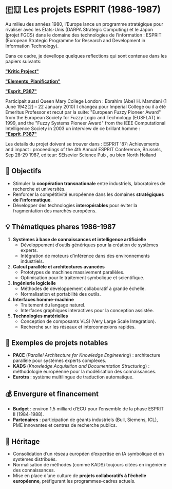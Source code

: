 # 🇪🇺 Les projets ESPRIT (1986-1987)

Au milieu des années 1980, l’Europe lance un programme stratégique pour rivaliser avec les États-Unis (DARPA Strategic Computing) et le Japon (projet FGCS) dans le domaine des technologies de l’information : ESPRIT (European Strategic Programme for Research and Development in Information Technology).

Dans ce cadre, je devellope quelques reflections qui sont contenue dans les papiers suivants:

 **["Kritic Project"](./Docs/Kritic_Project.pdf)**  

  **["Elements_Planification"](./Docs/Elements_Planification.pdf)**  

   **["Esprit_P387"](./Docs/Esprit_P387.pdf)**  
 

Participait aussi Queen Mary College  London :
Ebrahim (Abe) H. Mamdani (1 June 1942[2] – 22 January 2010) 
I changea pour Imperial College ou il a été Emeritus Professor
et recut par la suite: 
"European Fuzzy Pioneer Award" from the European Society for Fuzzy Logic and Technology (EUSFLAT) in 1999, and the "Fuzzy Systems Pioneer Award" from the IEEE Computational Intelligence Society in 2003
un interview de ce brillant homme :
**["Esprit_P387"](./Docs/Esprit_P387.pdf)**


Les details du projet doivent se trouver dans :
ESPRIT '87: Achievements and impact : proceedings of the 4th Annual ESPRIT Conference, Brussels, Sep 28-29 1987, editeur: SElsevier Science Pub , ou bien North Holland
 

## 🎯 Objectifs
- Stimuler la **coopération transnationale** entre industriels, laboratoires de recherche et universités.
- Renforcer la compétitivité européenne dans les domaines **stratégiques de l’informatique**.
- Développer des technologies **interopérables** pour éviter la fragmentation des marchés européens.

## 💡 Thématiques phares 1986-1987
1. **Systèmes à base de connaissances et intelligence artificielle**
   - Développement d’outils génériques pour la création de systèmes experts.
   - Intégration de moteurs d’inférence dans des environnements industriels.
2. **Calcul parallèle et architectures avancées**
   - Prototypes de machines massivement parallèles.
   - Optimisation pour le traitement symbolique et scientifique.
3. **Ingénierie logicielle**
   - Méthodes de développement collaboratif à grande échelle.
   - Normalisation et portabilité des outils.
4. **Interfaces homme-machine**
   - Traitement du langage naturel.
   - Interfaces graphiques interactives pour la conception assistée.
5. **Technologies matérielles**
   - Conception de composants VLSI (Very Large Scale Integration).
   - Recherche sur les réseaux et interconnexions rapides.

## 📌 Exemples de projets notables
- **PACE** (*Parallel Architecture for Knowledge Engineering*) : architecture parallèle pour systèmes experts complexes.
- **KADS** (*Knowledge Acquisition and Documentation Structuring*) : méthodologie européenne pour la modélisation des connaissances.
- **Eurotra** : système multilingue de traduction automatique.

## 💰 Envergure et financement
- **Budget** : environ 1,5 milliard d’ECU pour l’ensemble de la phase ESPRIT II (1984-1988).
- **Partenaires** : participation de géants industriels (Bull, Siemens, ICL), PME innovantes et centres de recherche publics.

## 📜 Héritage
- Consolidation d’un réseau européen d’expertise en IA symbolique et en systèmes distribués.
- Normalisation de méthodes (comme KADS) toujours citées en ingénierie des connaissances.
- Mise en place d’une culture de **projets collaboratifs à l’échelle européenne**, préfigurant les programmes-cadres actuels.
